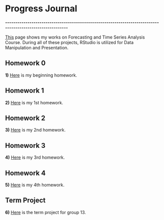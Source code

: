 # Progress Journal

**-----------------------------------------------------------------------------------------------------------**

[This](https://bu-ie-360.github.io/spring21-mfdevecii/) page shows my works on Forecasting and Time Series Analysis Course. During all of these projects, RStudio is utilized for Data Manipulation and Presentation.

## Homework 0
  
**1)** [Here](files/HW0/HW0.html) is my beginning homework.

## Homework 1

**2)** [Here](files/HW1/Homework1.html) is my 1st homework.

## Homework 2

**3)** [Here](files/HW2/HW2.html) is my 2nd homework.

## Homework 3

**4)** [Here](files/HW3/Final-RMD.html) is my 3rd homework.

## Homework 4

**5)** [Here](files/HW4/HW4.html) is my 4th homework.

## Term Project

**6)** [Here](files/Project/Project.html) is the term project for group 13.
